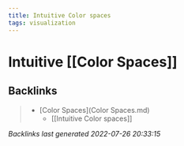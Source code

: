 ```yaml
---
title: Intuitive Color spaces
tags: visualization
---
```


# Intuitive [[Color Spaces]]


































































































## Backlinks

> - [Color Spaces](Color Spaces.md)
>   - [[Intuitive Color spaces]]

_Backlinks last generated 2022-07-26 20:33:15_
